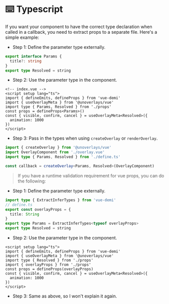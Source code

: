 # ⌨️ Typescript

If you want your component to have the correct type declaration when called in a callback, you need to extract props to a separate file. Here's a simple example:

- Step 1: Define the parameter type externally.

```ts
export interface Params {
  title?: string
}
export type Resolved = string
```

- Step 2: Use the parameter type in the component.

```vue
<!-- index.vue -->
<script setup lang="ts">
import { defineEmits, defineProps } from 'vue-demi'
import { useOverlayMeta } from '@unoverlays/vue'
import type { Params, Resolved } from './props'
const props = defineProps<Params>()
const { visible, confirm, cancel } = useOverlayMeta<Resolved>({
  animation: 1000
})
</script>
```

- Step 3: Pass in the types when using `createOverlay` or `renderOverlay`.

```ts
import { createOverlay } from '@unoverlays/vue'
import OverlayComponent from './overlay.vue'
import type { Params, Resolved } from './define.ts'

const callback = createOverlay<Params, Resolved>(OverlayComponent)
```

> If you have a runtime validation requirement for vue props, you can do the following:

- Step 1: Define the parameter type externally.

```ts
import type { ExtractInferTypes } from 'vue-demi'
// define.ts
export const overlayProps = {
  title: String
}
export type Params = ExtractInferTypes<typeof overlayProps>
export type Resolved = string
```

- Step 2: Use the parameter type in the component.

```vue
<script setup lang="ts">
import { defineEmits, defineProps } from 'vue-demi'
import { useOverlayMeta } from '@unoverlays/vue'
import type { Resolved } from './props'
import { overlayProps } from './props'
const props = defineProps(overlayProps)
const { visible, confirm, cancel } = useOverlayMeta<Resolved>({
  animation: 1000
})
</script>
```

- Step 3: Same as above, so I won't explain it again.